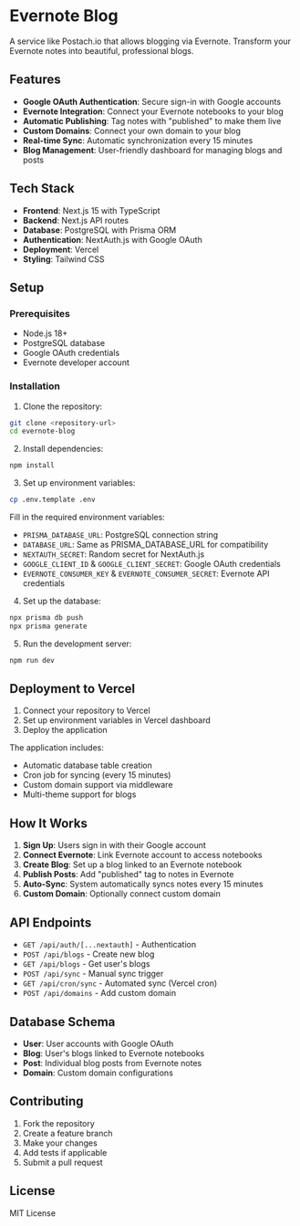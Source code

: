 # Evernote Blog

A service like Postach.io that allows blogging via Evernote. Transform your Evernote notes into beautiful, professional blogs.

## Features

- **Google OAuth Authentication**: Secure sign-in with Google accounts
- **Evernote Integration**: Connect your Evernote notebooks to your blog
- **Automatic Publishing**: Tag notes with "published" to make them live
- **Custom Domains**: Connect your own domain to your blog
- **Real-time Sync**: Automatic synchronization every 15 minutes
- **Blog Management**: User-friendly dashboard for managing blogs and posts

## Tech Stack

- **Frontend**: Next.js 15 with TypeScript
- **Backend**: Next.js API routes
- **Database**: PostgreSQL with Prisma ORM
- **Authentication**: NextAuth.js with Google OAuth
- **Deployment**: Vercel
- **Styling**: Tailwind CSS

## Setup

### Prerequisites

- Node.js 18+ 
- PostgreSQL database
- Google OAuth credentials
- Evernote developer account

### Installation

1. Clone the repository:
```bash
git clone <repository-url>
cd evernote-blog
```

2. Install dependencies:
```bash
npm install
```

3. Set up environment variables:
```bash
cp .env.template .env
```

Fill in the required environment variables:
- `PRISMA_DATABASE_URL`: PostgreSQL connection string  
- `DATABASE_URL`: Same as PRISMA_DATABASE_URL for compatibility
- `NEXTAUTH_SECRET`: Random secret for NextAuth.js
- `GOOGLE_CLIENT_ID` & `GOOGLE_CLIENT_SECRET`: Google OAuth credentials
- `EVERNOTE_CONSUMER_KEY` & `EVERNOTE_CONSUMER_SECRET`: Evernote API credentials

4. Set up the database:
```bash
npx prisma db push
npx prisma generate
```

5. Run the development server:
```bash
npm run dev
```

## Deployment to Vercel

1. Connect your repository to Vercel
2. Set up environment variables in Vercel dashboard
3. Deploy the application

The application includes:
- Automatic database table creation
- Cron job for syncing (every 15 minutes)
- Custom domain support via middleware
- Multi-theme support for blogs

## How It Works

1. **Sign Up**: Users sign in with their Google account
2. **Connect Evernote**: Link Evernote account to access notebooks
3. **Create Blog**: Set up a blog linked to an Evernote notebook
4. **Publish Posts**: Add "published" tag to notes in Evernote
5. **Auto-Sync**: System automatically syncs notes every 15 minutes
6. **Custom Domain**: Optionally connect custom domain

## API Endpoints

- `GET /api/auth/[...nextauth]` - Authentication
- `POST /api/blogs` - Create new blog
- `GET /api/blogs` - Get user's blogs  
- `POST /api/sync` - Manual sync trigger
- `GET /api/cron/sync` - Automated sync (Vercel cron)
- `POST /api/domains` - Add custom domain

## Database Schema

- **User**: User accounts with Google OAuth
- **Blog**: User's blogs linked to Evernote notebooks
- **Post**: Individual blog posts from Evernote notes
- **Domain**: Custom domain configurations

## Contributing

1. Fork the repository
2. Create a feature branch
3. Make your changes
4. Add tests if applicable
5. Submit a pull request

## License

MIT License

